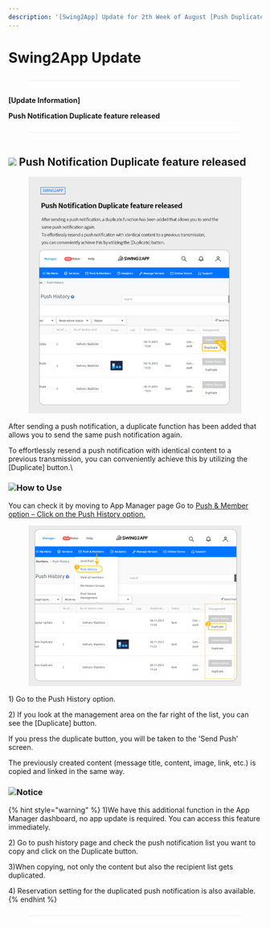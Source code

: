 ```yaml
---
description: '[Swing2App] Update for 2th Week of August [Push Duplicate released]'
---
```


# Swing2App Update

<figure><img src=".gitbook/assets/구분선 (1).PNG" alt=""><figcaption></figcaption></figure>

**\[Update Information]**

**Push Notification Duplicate feature released**&#x20;

<figure><img src=".gitbook/assets/구분선 (1).PNG" alt=""><figcaption></figcaption></figure>

## ![](https://ncdn2.swing2app.co.kr/public/swing\_notice\_editor\_attach/10271686/20233303.png) **Push Notification Duplicate feature released**

<figure><img src=".gitbook/assets/(EN)푸시복사.png" alt=""><figcaption></figcaption></figure>

After sending a push notification, a duplicate function has been added that allows you to send the same push notification again.&#x20;

To effortlessly resend a push notification with identical content to a previous transmission, you can conveniently achieve this by utilizing the \[Duplicate] button.\


### &#x20;![](https://ncdn2.swing2app.co.kr/public/swing\_notice\_editor\_attach/10707653/20235803.png)**How to Use**

You can check it by moving to App Manager page  Go to [Push & Member option – Click on the Push History option.](https://www.swing2app.com/view/push\_list)

<figure><img src=".gitbook/assets/(EN)푸시복사1.png" alt=""><figcaption></figcaption></figure>

1\) Go to the Push History option.

2\) If you look at the management area on the far right of the list, you can see the \[Duplicate] button.

If you press the duplicate button, you will be taken to the 'Send Push' screen.&#x20;

The previously created content (message title, content, image, link, etc.) is copied and linked in the same way.



### ![](.gitbook/assets/warning-\(2\).png)**Notice**

{% hint style="warning" %}
1\)We have this additional function in the App Manager dashboard, no app update is required. You can access this feature immediately.

2\) Go to push history page and check the push notification list you want to copy and click on the Duplicate button.

3\)When copying, not only the content but also the recipient list gets duplicated.&#x20;

4\) Reservation setting for the duplicated push notification is also available.&#x20;
{% endhint %}

<figure><img src=".gitbook/assets/구분선 (1) (1).PNG" alt=""><figcaption></figcaption></figure>

